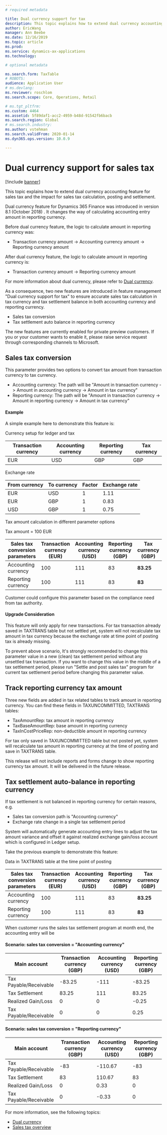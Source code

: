 ```yaml
---
# required metadata

title: Dual currency support for tax
description: This topic explains how to extend dual currency accounting feature in tax domain and the impact for tax calculation and posting
author: EricWang
manager: Ann Beebe
ms.date: 12/16/2019
ms.topic: article
ms.prod: 
ms.service: dynamics-ax-applications
ms.technology: 

# optional metadata

ms.search.form: TaxTable
# ROBOTS: 
audience: Application User
# ms.devlang: 
ms.reviewer: roschlom
ms.search.scope: Core, Operations, Retail

# ms.tgt_pltfrm: 
ms.custom: 4464
ms.assetid: 5f89daf1-acc2-4959-b48d-91542fb6bacb
ms.search.region: Global
# ms.search.industry: 
ms.author: vstehman
ms.search.validFrom: 2020-01-14
ms.dyn365.ops.version: 10.0.9

---
```


# Dual currency support for sales tax
[!include [banner](../includes/banner.md)]

This topic explains how to extend dual currency accounting feature for sales tax and the impact for sales tax calculation, posting and settlement.

Dual currency feature for Dynamics 365 Finance was introduced in version 8.1 (October 2018) . It changes the way of calculating accounting entry amount in reporting currency.

Before dual currency feature, the logic to calculate amount in reporting currency was:

- Transaction currency amount -> Accounting currency amount -> Reporting currency amount

After dual currency feature, the logic to calculate amount in reporting currency is:

- Transaction currency amount -> Reporting currency amount

For more information about dual currency, please refer to [Dual currency](dual-currency.md).

As a consequence, two new features are introduced in feature management "Dual currency support for tax" to ensure accurate sales tax calculation in tax currency and tax settlement balance in both accounting currency and reporting currency.

- Sales tax conversion
- Tax settlement auto balance in reporting currency

The new features are currently enabled for private preview customers. If you or your customer wants to enable it, please raise service request through corresponding channels to Microsoft.

## Sales tax conversion

This parameter provides two options to convert tax amount from transaction currency to tax currency. 

- Accounting currency: The path will be "Amount in transaction currency -> Amount in accounting currency -> Amount in tax currency"
- Reporting currency: The path will be "Amount in transaction currency -> Amount in reporting currency -> Amount in tax currency"

#### Example

A simple example here to demonstrate this feature is:

Currency setup for ledger and tax

| Transaction currency | Accounting currency | Reporting currency | Tax currency |
| -------------------- | ------------------- | ------------------ | ------------ |
| EUR                  | USD                 | GBP                | GBP          |

Exchange rate

| From currency | To currency | Factor | Exchange rate |
| ------------- | ----------- | ------ | ------------- |
| EUR           | USD         | 1      | 1.11          |
| EUR           | GBP         | 1      | 0.83          |
| USD           | GBP         | 1      | 0.75          |

Tax amount calculation in different parameter options

Tax amount = 100 EUR

| Sales tax conversion parameters | Transaction currency (EUR) | Accounting currency (USD) | Reporting currency (GBP) | Tax currency (GBP) |
| ------------------------------- | -------------------------- | ------------------------- | ------------------------ | ------------------ |
| Accounting currency             | 100                        | 111                       | 83                       | **83.25**          |
| Reporting currency              | 100                        | 111                       | 83                       | **83**             |

Customer could configure this parameter based on the compliance need from tax authority.



#### Upgrade Consideration

This feature will only apply for new transactions. For tax transaction already saved in TAXTRANS table but not settled yet, system will not recalculate tax amount in tax currency because the exchange rate at time point of posting tax is already missing.

To prevent above scenario, It's strongly recommended to change this parameter value in a new (clean) tax settlement period without any unsettled tax transaction. If you want to change this value in the middle of a tax settlement period, please run "Settle and post sales tax" program for current tax settlement period before changing this parameter value.



## Track reporting currency tax amount

Three new fields are added in tax related tables to track amount in reporting currency. You can find these fields in TAXUNCOMMITTED, TAXTRANS tables:

- TaxAmountRep: tax amount in reporting currency
- TaxBaseAmountRep: base amount in reporting currency
- TaxInCostPriceRep: non-deductible amount in reporting currency

For tax only saved in TAXUNCOMMITTED table but not posted yet, system will recalculate tax amount in reporting currency at the time of posting and save in TAXTRANS table.

This release will not include reports and forms change to show reporting currency tax amount. It will be delivered in the future release.



## Tax settlement auto-balance in reporting currency

If tax settlement is not balanced in reporting currency for certain reasons, e.g.

- Sales tax conversion path is "Accounting currency"  
- Exchange rate change in a single tax settlement period

System will automatically generate accounting entry lines to adjust the tax amount variance and offset it against realized exchange gain/loss account which is configured in Ledger setup.

Take the previous example to demonstrate this feature:

Data in TAXTRANS table at the time point of posting

| Sales tax conversion parameters | Transaction currency (EUR) | Accounting currency (USD) | Reporting currency (GBP) | Tax currency (GBP) |
| ------------------------------- | -------------------------- | ------------------------- | ------------------------ | ------------------ |
| Accounting currency             | 100                        | 111                       | 83                       | **83.25**          |
| Reporting currency              | 100                        | 111                       | 83                       | **83**             |

When customer runs the sales tax settlement program at month end, the accounting entry will be

#### Scenario: sales tax conversion = "Accounting currency"

| Main account           | Transaction currency (GBP) | Accounting currency (USD) | Reporting currency (GBP) |
| ---------------------- | -------------------------- | ------------------------- | ------------------------ |
| Tax Payable/Receivable | -83.25                     | -111                      | -83.25                   |
| Tax Settlement         | 83.25                      | 111                       | 83.25                    |
| Realized Gain/Loss     | 0                          | 0                         | -0.25                    |
| Tax Payable/Receivable | 0                          | 0                         | 0.25                     |

#### Scenario: sales tax conversion = "Reporting currency"


| Main account           | Transaction currency (GBP) | Accounting currency (USD) | Reporting currency (GBP) |
| ---------------------- | -------------------------- | ------------------------- | ------------------------ |
| Tax Payable/Receivable | -83                        | -110.67                   | -83                      |
| Tax Settlement         | 83                         | 110.67                    | 83                       |
| Realized Gain/Loss     | 0                          | 0.33                      | 0                        |
| Tax Payable/Receivable | 0                          | -0.33                     | 0                        |



For more information, see the following topics:

- [Dual currency](dual-currency.md)
- [Sales tax overview](indirect-taxes-overview.md)

